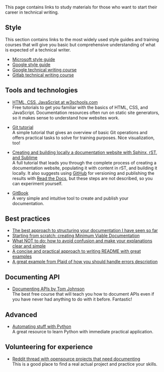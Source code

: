 This page contains links to study materials for those who want to start their career in technical writing.

## Style

This section contains links to the most widely used style guides and training courses that will give you basic but comprehensive understanding of what is expected of a technical writer.

- [Microsoft style guide](https://docs.microsoft.com/en-gb/style-guide/welcome/)
- [Google style guide](https://developers.google.com/style)
- [Google technical writing course](https://developers.google.com/tech-writing/overview)
- [Gitlab technical writing course](https://about.gitlab.com/handbook/engineering/ux/technical-writing/fundamentals/)

## Tools and technologies

- [HTML, CSS, JavaScript at w3schools.com](https://www.w3schools.com/)  
  Free tutorials to get you familiar with the basics of HTML, CSS, and JavaScript. Documentation resources often run on static site generators, so it makes sense to understand how websites work.

- [Git tutorial](https://learngitbranching.js.org/)  
A simple tutorial that gives an overview of basic Git operations and offers practical tasks to solve for training purposes. Nice visualization, too!

- [Creating and building locally a documentation website with Sphinx, rST, and Sublime](https://sublime-and-sphinx-guide.readthedocs.io/en/latest/)  
A full tutorial that leads you through the complete process of creating a documentation website, populating it with content in rST, and building it locally. It also suggests using [GitHub](https://github.com/) for versioning and publishing the results with [Read the Docs](https://readthedocs.org/), but these steps are not described, so you can experiment yourself.

- [GitBook](https://www.gitbook.com/)  
A very simple and intuitive tool to create and publish your documentation.

## Best practices

- [The best approach to structuring your documentation I have seen so far](https://diataxis.fr/)
- [Starting from scratch: creating Minimum Viable Documentation](https://thisisimportant.net/2021/09/21/from-nothing-to-something-with-minimum-viable-documentation/)
- [What NOT to do: how to avoid confusion and make your explanations clear and simple](https://jvns.ca/blog/confusing-explanations/)
- [A concise and practical approach to writing README with great examples](https://github.com/hackergrrl/art-of-readme)
- [A great example from Plaid of how you should handle errors description](https://plaid.com/docs/errors/)

## Documenting API

- [Documenting APIs by Tom Johnson](https://idratherbewriting.com/learnapidoc/)  
The best free course that will teach you how to document APIs even if you have never had anything to do with it before. Fantastic!

## Advanced

- [Automating stuff with Python](https://automatetheboringstuff.com/)  
A great resource to learn Python with immediate practical application.

## Volunteering for experience

- [Reddit thread with opensource projects that need documenting](https://www.reddit.com/r/technicalwriting/comments/gcfmuh/a_list_of_open_source_projects_with_volunteer/)  
This is a good place to find a real actual project and practice your skills.
